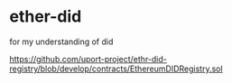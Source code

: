 # ether-did
for my understanding of did

https://github.com/uport-project/ethr-did-registry/blob/develop/contracts/EthereumDIDRegistry.sol
